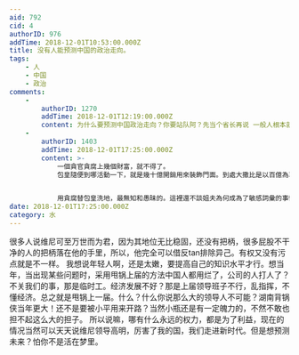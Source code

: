 ```yaml
---
aid: 792
cid: 4
authorID: 976
addTime: 2018-12-01T10:53:00.000Z
title: 没有人能预测中国的政治走向。
tags:
    - 人
    - 中国
    - 政治
comments:
    -
        authorID: 1270
        addTime: 2018-12-01T12:19:00.000Z
        content: 为什么要预测中国政治走向？你要站队阿？先当个省长再说 一般人根本就不需要知道中国政治走向，有那功夫不如研究移民
    -
        authorID: 1403
        addTime: 2018-12-01T17:25:00.000Z
        content: >-
            一個貪官貪腐上幾個財富，就不得了。
            包皇隨便到哪活動一下，就是幾十億開銷用來裝飾門面。到處大撒比是以百億為單位進行揮霍。更不用說稱帝開歷史倒車帶來的災難則是無法統計了。


            用貪腐替包皇洗地，最無知和愚昧的。這裡還不談姐夫為何成為了敏感詞彙的事情。
date: 2018-12-01T17:25:00.000Z
category: 水
---
```


很多人说维尼可至万世而为君，因为其地位无比稳固，还没有把柄，很多屁股不干净的人的把柄落在他的手里，所以，他完全可以借反tan排除异己。有权又没有污点就是不一样。 我想说年轻人啊，还是太嫩，要提高自己的知识水平才行。想当年，当出现某些问题时，采用甩锅上届的方法中国人都用烂了，公司的人打人了？不关我们的事，那是临时工。经济发展不好？那是上届领导班子不行，乱指挥，不懂经济。总之就是甩锅上一届。什么？什么你说那么大的领导人不可能？湖南背锅侠当年更大！还不是要被小平用来开路？当然小瓶还是有一定魄力的，不然不敢也担不起这么大的担子。 所以说嘛，哪有什么永远的权力，都是为了利益，现在的情况当然可以天天说维尼领导高明，厉害了我的国，我们走进新时代。但是想预测未来？怕你不是活在梦里。
